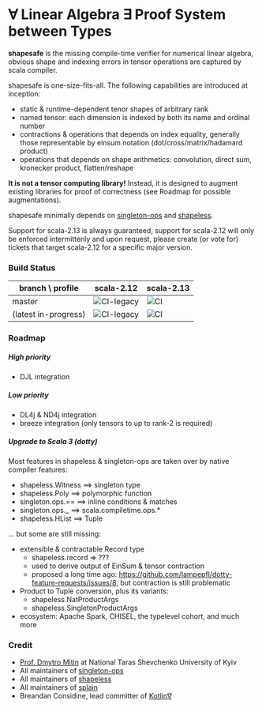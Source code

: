 # ∀ Linear Algebra ∃ Proof System between Types

**shapesafe** is the missing compile-time verifier for numerical linear algebra, obvious shape and indexing errors in tensor operations are captured by scala compiler.

shapesafe is one-size-fits-all. The following capabilities are introduced at inception:

- static & runtime-dependent tenor shapes of arbitrary rank
- named tensor: each dimension is indexed by both its name and ordinal number
- contractions & operations that depends on index equality, generally those representable by einsum notation (dot/cross/matrix/hadamard product)
- operations that depends on shape arithmetics: convolution, direct sum, kronecker product, flatten/reshape

**It is not a tensor computing library!** Instead, it is designed to augment existing libraries for proof of correctness (see Roadmap for possible augmentations).

shapesafe minimally depends on [singleton-ops](https://github.com/fthomas/singleton-ops) and [shapeless](https://github.com/milessabin/shapeless).

Support for scala-2.13 is always guaranteed, support for scala-2.12 will only be enforced intermittenly and upon request, please create (or vote for) tickets that target scala-2.12 for a specific major version.

### Build Status

| branch \ profile | scala-2.12 | scala-2.13
|---|---|---|
| master | ![CI-legacy](https://github.com/tribbloid/shapesafe/workflows/CI-legacy/badge.svg?branch=master) | ![CI](https://github.com/tribbloid/shapesafe/workflows/CI/badge.svg?branch=master) |
| (latest in-progress) | ![CI-legacy](https://github.com/tribbloid/shapesafe/workflows/CI-legacy/badge.svg) | ![CI](https://github.com/tribbloid/shapesafe/workflows/CI/badge.svg) |

### Roadmap

##### High priority

- DJL integration

##### Low priority

- DL4j & ND4j integration
- breeze integration (only tensors to up to rank-2 is required)

##### Upgrade to Scala 3 (dotty)

Most features in shapeless & singleton-ops are taken over by native compiler features:

- shapeless.Witness ==> singleton type
- shapeless.Poly ==> polymorphic function
- singleton.ops.== ==> inline conditions & matches
- singleton.ops._ ==> scala.compiletime.ops.*
- shapeless.HList ==> Tuple

... but some are still missing:

- extensible & contractable Record type
  - shapeless.record => ???
  - used to derive output of EinSum & tensor contraction
  - proposed a long time ago: https://github.com/lampepfl/dotty-feature-requests/issues/8, but contraction is still problematic
- Product to Tuple conversion, plus its variants:
  - shapeless.NatProductArgs
  - shapeless.SingletonProductArgs
- ecosystem: Apache Spark, CHISEL, the typelevel cohort, and much more

### Credit

- [Prof. Dmytro Mitin](https://www.researchgate.net/profile/Dmytro-Mitin) at National Taras Shevchenko University of Kyiv
- All maintainers of [singleton-ops](https://github.com/fthomas/singleton-ops)
- All maintainers of [shapeless](https://github.com/milessabin/shapeless)
- All maintainers of [splain](https://github.com/tek/splain)
- Breandan Considine, lead committer of [Kotlin∇](https://openreview.net/forum?id=SkluMSZ08H)
